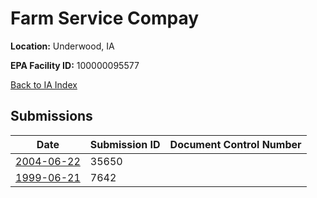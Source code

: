 # Farm Service Compay

**Location:** Underwood, IA

**EPA Facility ID:** 100000095577

[Back to IA Index](../../index.md)

## Submissions

| Date | Submission ID | Document Control Number |
|------|--------------|-------------------------|
| [2004-06-22](submissions/35650.md) | 35650 |  |
| [1999-06-21](submissions/7642.md) | 7642 |  |
